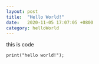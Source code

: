 ```yaml
---
layout: post
title:  "Hello World!"
date:   2020-11-05 17:07:05 +0800
category: helloWorld
---
```

this is code
```
print("hello world!");
```
